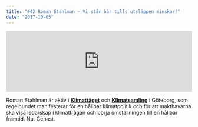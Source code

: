 ```yaml
---
title: "#42 Roman Stahlman – Vi står här tills utsläppen minskar!"
date: "2017-10-05"
---
```


<iframe src="https://w.soundcloud.com/player/?url=https%3A//api.soundcloud.com/tracks/343505712&amp;color=001665&amp;auto_play=false&amp;hide_related=false&amp;show_comments=true&amp;show_user=true&amp;show_reposts=false" width="100%" height="166" frameborder="no" scrolling="no"></iframe>

Roman Stahlman är aktiv i **[Klimattåget](http://www.klimatsamling.se/4-2/aktiviteter/klimattaget/)** och **[Klimatsamling](http://www.klimatsamling.se/)** i Göteborg, som regelbundet manifesterar för en hållbar klimatpolitik och för att makthavarna ska visa ledarskap i klimatfrågan och börja omställningen till en hållbar framtid. Nu. Genast.
